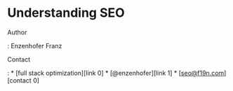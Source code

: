 Understanding SEO
=================

Author

: Enzenhofer Franz

Contact

: 
    * [full stack optimization][link 0]
    * [@enzenhofer][link 1]
    * [seo@f19n.com][contact 0]
    
  


